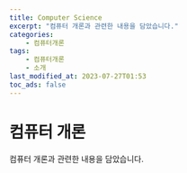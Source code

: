 ```yaml
---
title: Computer Science
excerpt: "컴퓨터 개론과 관련한 내용을 담았습니다."
categories:
    - 컴퓨터개론
tags:
    - 컴퓨터개론
    - 소개
last_modified_at: 2023-07-27T01:53
toc_ads: false
---
```


# 컴퓨터 개론

컴퓨터 개론과 관련한 내용을 담았습니다.